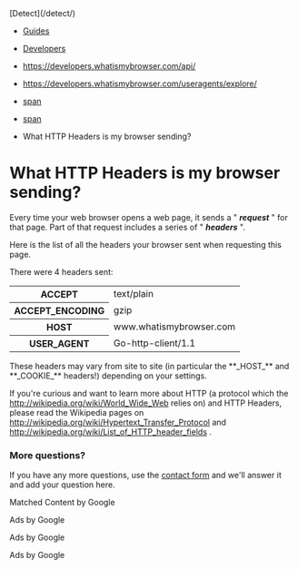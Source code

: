 <!-- <title>What HTTP Headers is my browser sending? - WhatIsMyBrowser.com</title> -->

<nav> [Detect](/detect/)

* [Guides](/guides/)

* [Developers](/developers/)

* <https://developers.whatismybrowser.com/api/>

* <https://developers.whatismybrowser.com/useragents/explore/>

</nav>

* [span](/)

* [span](/detect)

* What HTTP Headers is my browser sending?

# What HTTP Headers is my browser sending?

Every time your web browser opens a web page, it sends a " **_request_** " for that page. Part of that request includes a series of " **_headers_** ".

Here is the list of all the headers your browser sent when requesting this page.

There were 4 headers sent:

<table> <tbody> <tr> <th> ACCEPT </th> <td> text/plain </td> </tr> <tr> <th> ACCEPT_ENCODING </th> <td> gzip </td> </tr> <tr> <th> HOST </th> <td> www.whatismybrowser.com </td> </tr> <tr> <th> USER_AGENT </th> <td> Go-http-client/1.1 </td> </tr> </tbody> </table> These headers may vary from site to site (in particular the **_HOST_** and **_COOKIE_** headers!) depending on your settings.

If you're curious and want to learn more about HTTP (a protocol which the <http://wikipedia.org/wiki/World_Wide_Web> relies on) and HTTP Headers, please read the Wikipedia pages on <http://wikipedia.org/wiki/Hypertext_Transfer_Protocol> and <http://wikipedia.org/wiki/List_of_HTTP_header_fields> .

### More questions?

If you have any more questions, use the [contact form](/about/contact/) and we'll answer it and add your question here.

<ins> </ins>

Matched Content by Google

<ins> </ins>

Ads by Google

<ins> </ins>

Ads by Google

<ins> </ins>

Ads by Google
